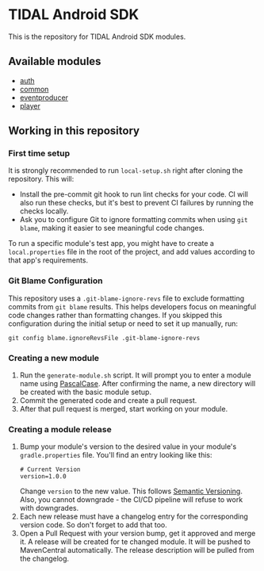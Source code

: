 # TIDAL Android SDK 

This is the repository for TIDAL Android SDK modules.

## Available modules

- [auth](./auth/README.md)
- [common](./common/README.md)
- [eventproducer](./eventproducer/README.md)
- [player](./player/README.md)

## Working in this repository

### First time setup
It is strongly recommended to run `local-setup.sh` right after cloning the repository. This will:
- Install the pre-commit git hook to run lint checks for your code. CI will also run these checks, but it's best to prevent CI failures by running the checks locally.
- Ask you to configure Git to ignore formatting commits when using `git blame`, making it easier to see meaningful code changes.

To run a specific module's test app, you might have to create a `local.properties` file in the root of the project, and add values according to that app's requirements.

### Git Blame Configuration
This repository uses a `.git-blame-ignore-revs` file to exclude formatting commits from `git blame` results. This helps developers focus on meaningful code changes rather than formatting changes.
If you skipped this configuration during the initial setup or need to set it up manually, run:
```
git config blame.ignoreRevsFile .git-blame-ignore-revs
```

### Creating a new module
1. Run the `generate-module.sh` script. It will prompt you to enter a module name using [PascalCase](https://pl.wikipedia.org/wiki/PascalCase).
After confirming the name, a new directory will be created with the basic module setup.
2. Commit the generated code and create a pull request.
3. After that pull request is merged, start working on your module.

### Creating a module release
1. Bump your module's version to the desired value in your module's `gradle.properties` file. You'll find an entry looking like this:
    ```
    # Current Version
    version=1.0.0
    ```
    Change `version` to the new value. This follows [Semantic Versioning](https://semver.org/). Also, you cannot downgrade - the CI/CD pipeline will refuse to work with downgrades.
2. Each new release must have a changelog entry for the corresponding version code. So don't forget to add that too.
3. Open a Pull Request with your version bump, get it approved and merge it. A release will be created for te changed module. It will be pushed to MavenCentral automatically. The release description will be pulled from the changelog.
